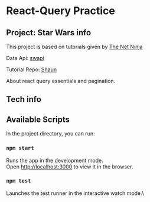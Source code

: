 
# React-Query Practice
## Project: Star Wars info

This project is based on tutorials given by [The Net Ninja](https://www.youtube.com/playlist?list=PL4cUxeGkcC9jpi7Ptjl5b50p9gLjOFani)

Data Api: [swapi](https://swapi.dev/documentation)
<br/>

Tutorial Repo: [Shaun](https://github.com/iamshaunjp/react-query-tutorial/tree/master)

About react query essentials and pagination.
<br/>

## Tech info

## Available Scripts

In the project directory, you can run:

### `npm start`

Runs the app in the development mode.\
Open [http://localhost:3000](http://localhost:3000) to view it in the browser.


### `npm test`

Launches the test runner in the interactive watch mode.\




